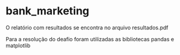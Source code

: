 # bank_marketing

O relatório com resultados se encontra no arquivo resultados.pdf

Para a resolução do deafio foram utilizadas as bibliotecas pandas e matplotlib
 
